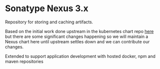 # Sonatype Nexus 3.x

Repository for storing and caching artifacts.

Based on the initial work done upstream in the kubernetes chart repo [here](https://github.com/kubernetes/charts/tree/1516468/stable/sonatype-nexus) but there are some significant changes happening so we will maintain a Nexus chart here until upstream settles down and we can contribute our changes.

Extended to support application development with hosted docker, npm and maven repositories